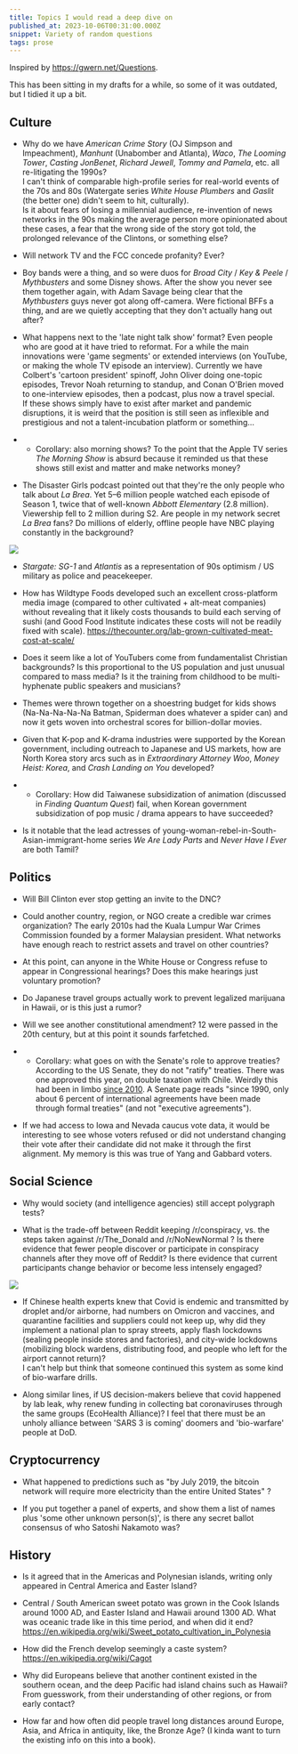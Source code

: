 ```yaml
---
title: Topics I would read a deep dive on
published_at: 2023-10-06T00:31:00.000Z
snippet: Variety of random questions
tags: prose
---
```


Inspired by https://gwern.net/Questions.

This has been sitting in my drafts for a while, so some of it was outdated, but I tidied it up a bit.

## Culture

- Why do we have *American Crime Story* (OJ Simpson and Impeachment), *Manhunt* (Unabomber and Atlanta), *Waco*, *The Looming Tower*, *Casting JonBenet*, *Richard Jewell*, *Tommy and Pamela*, etc. all re-litigating the 1990s?<br/>
I can't think of comparable high-profile series for real-world events of the 70s and 80s (Watergate series *White House Plumbers* and *Gaslit* (the better one) didn't seem to hit, culturally).<br/>
Is it about fears of losing a millennial  audience, re-invention of news networks in the 90s making the average person more opinionated about these cases, a fear that the wrong side of the story got told, the prolonged relevance of the Clintons, or something else?

- Will network TV and the FCC concede profanity? Ever?

- Boy bands were a thing, and so were duos for *Broad City* / *Key & Peele* / *Mythbusters* and some Disney shows. After the show you never see them together again, with Adam Savage being clear that the *Mythbusters* guys never got along off-camera. Were fictional BFFs a thing, and are we quietly accepting that they don't actually hang out after?

- What happens next to the 'late night talk show' format? Even people who are good at it have tried to reformat. For a while the main innovations were 'game segments' or extended interviews (on YouTube, or making the whole TV episode an interview). Currently we have Colbert's 'cartoon president' spinoff, John Oliver doing one-topic episodes, Trevor Noah returning to standup, and Conan O'Brien moved to one-interview episodes, then a podcast, plus now a travel special.<br/>
If these shows simply have to exist after market and pandemic disruptions, it is weird that the position is still seen as inflexible and prestigious and not a talent-incubation platform or something…

- <ul><li>Corollary: also morning shows? To the point that the Apple TV series <i>The Morning Show</i> is absurd because it reminded us that these shows still exist and matter and make networks money?</li></ul>

- The Disaster Girls podcast pointed out that they're the only people who talk about *La Brea*. Yet 5–6 million people watched each episode of Season 1, twice that of well-known *Abbott Elementary* (2.8 million). Viewership fell to 2 million during S2. Are people in my network secret *La Brea* fans? Do millions of elderly, offline people have NBC playing constantly in the background?

<img src="/blog-images/deepdive-1.png"/>

- *Stargate: SG-1* and *Atlantis* as a representation of 90s optimism / US military as police and peacekeeper.

- How has Wildtype Foods developed such an excellent cross-platform media image (compared to other cultivated + alt-meat companies) without revealing that it likely costs thousands to build each serving of sushi (and Good Food Institute indicates these costs will not be readily fixed with scale). https://thecounter.org/lab-grown-cultivated-meat-cost-at-scale/

- Does it seem like a lot of YouTubers come from fundamentalist Christian backgrounds? Is this proportional to the US population and just unusual compared to mass media? Is it the training from childhood to be multi-hyphenate public speakers and musicians?

- Themes were thrown together on a shoestring budget for kids shows  (Na-Na-Na-Na-Na Batman, Spiderman does whatever a spider can) and now it gets woven into orchestral scores for billion-dollar movies.

- Given that K-pop and K-drama industries were supported by the Korean government, including outreach to Japanese and US markets, how are North Korea story arcs such as in *Extraordinary Attorney Woo*, *Money Heist: Korea*, and *Crash Landing on You* developed?

- <ul><li>Corollary: How did Taiwanese subsidization of animation (discussed in <i>Finding Quantum Quest</i>) fail, when Korean government subsidization of pop music / drama appears to have succeeded?</li></ul>

- Is it notable that the lead actresses of young-woman-rebel-in-South-Asian-immigrant-home series *We Are Lady Parts* and *Never Have I Ever* are both Tamil?

## Politics

- Will Bill Clinton ever stop getting an invite to the DNC?

- Could another country, region, or NGO create a credible war crimes organization? The early 2010s had the Kuala Lumpur War Crimes Commission founded by a former Malaysian president. What networks have enough reach to restrict assets and travel on other countries?

- At this point, can anyone in the White House or Congress refuse to appear in Congressional hearings? Does this make hearings just voluntary promotion?

- Do Japanese travel groups actually work to prevent legalized marijuana in Hawaii, or is this just a rumor?

- Will we see another constitutional amendment? 12 were passed in the 20th century, but at this point it sounds farfetched.

- <ul><li>Corollary: what goes on with the Senate's role to approve treaties? According to the US Senate, they do not "ratify" treaties. There was one approved this year, on double taxation with Chile. Weirdly this had been in limbo <a href="https://www.globalcompliancenews.com/2023/07/28/https-insightplus-bakermckenzie-com-bm-tax-united-states-and-chile-tax-treaty-approved-by-senate-sent-to-president-for-ratification_07242023/#:~:text=On%2022%20June%202023,%20the,with%20Respect%20to%20Taxes%20on" target="_blank">since 2010</a>. A Senate page reads "since 1990, only about 6 percent of international agreements have been made through formal treaties" (and not "executive agreements").</li></ul>

- If we had access to Iowa and Nevada caucus vote data, it would be interesting to see whose voters refused or did not understand changing their vote after their candidate did not make it through the first alignment. My memory is this was true of Yang and Gabbard voters.

## Social Science

- Why would society (and intelligence agencies) still accept polygraph tests?

- What is the trade-off between Reddit keeping /r/conspiracy, vs. the steps taken against /r/The_Donald and /r/NoNewNormal ? Is there evidence that fewer people discover or participate in conspiracy channels after they move off of Reddit? Is there evidence that current participants change behavior or become less intensely engaged?

<img src="/blog-images/deepdive-2.png"/>

- If Chinese health experts knew that Covid is endemic and transmitted by droplet and/or airborne, had numbers on Omicron and vaccines, and quarantine facilities and suppliers  could not keep up, why did they implement a national plan to spray streets, apply flash lockdowns (sealing people inside stores and factories), and city-wide lockdowns (mobilizing block wardens, distributing food, and people who left for the airport cannot return)?<br/>
I can't help but think that someone continued this system as some kind of bio-warfare drills.

- Along similar lines, if US decision-makers believe that covid happened by lab leak, why renew funding in collecting bat coronaviruses through the same groups (EcoHealth Alliance)? I feel that there must be an unholy alliance between 'SARS 3 is coming' doomers and 'bio-warfare' people at DoD.

## Cryptocurrency

- What happened to predictions such as "by July 2019, the bitcoin network will require more electricity than the entire United States" ?

- If you put together a panel of experts, and show them a list of names plus 'some other unknown person(s)', is there any secret ballot consensus of who Satoshi Nakamoto was?


## History

- Is it agreed that in the Americas and Polynesian islands, writing only appeared in Central America and Easter Island?

- Central / South American sweet potato was grown in the Cook Islands around 1000 AD, and Easter Island and Hawaii around 1300 AD. What was oceanic trade like in this time period, and when did it end? https://en.wikipedia.org/wiki/Sweet_potato_cultivation_in_Polynesia

- How did the French develop seemingly a caste system? https://en.wikipedia.org/wiki/Cagot

- Why did Europeans believe that another continent existed in the southern ocean, and the deep Pacific had island chains such as Hawaii? From guesswork, from their understanding of other regions, or from early contact?

- How far and how often did people travel long distances around Europe, Asia, and Africa in antiquity, like, the Bronze Age? (I kinda want to turn the existing info on this into a book).


<br/>
<br/>
<br/>
